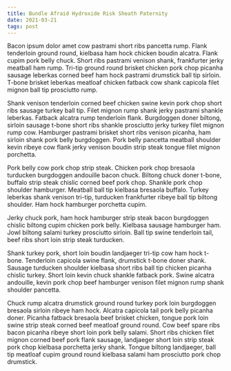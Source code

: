 ```yaml
---
title: Bundle Afraid Hydroxide Risk Sheath Paternity
date: 2021-03-21
tags: post
---
```


Bacon ipsum dolor amet cow pastrami short ribs pancetta rump.  Flank tenderloin ground round, kielbasa ham hock chicken boudin alcatra.  Flank cupim pork belly chuck.  Short ribs pastrami venison shank, frankfurter jerky meatball ham rump.  Tri-tip ground round brisket chicken pork chop picanha sausage leberkas corned beef ham hock pastrami drumstick ball tip sirloin.  T-bone brisket leberkas meatloaf chicken fatback cow shank capicola filet mignon ball tip prosciutto rump.

Shank venison tenderloin corned beef chicken swine kevin pork chop short ribs sausage turkey ball tip.  Filet mignon rump shank jerky pastrami shankle leberkas.  Fatback alcatra rump tenderloin flank.  Burgdoggen doner biltong, sirloin sausage t-bone short ribs shankle prosciutto jerky turkey filet mignon rump cow.  Hamburger pastrami brisket short ribs venison picanha, ham sirloin shank pork belly burgdoggen.  Pork belly pancetta meatball shoulder kevin ribeye cow flank jerky venison boudin strip steak tongue filet mignon porchetta.

Pork belly cow pork chop strip steak.  Chicken pork chop bresaola turducken burgdoggen andouille bacon chuck.  Biltong chuck doner t-bone, buffalo strip steak chislic corned beef pork chop.  Shankle pork chop shoulder hamburger.  Meatball ball tip kielbasa bresaola buffalo.  Turkey leberkas shank venison tri-tip, turducken frankfurter ribeye ball tip biltong shoulder.  Ham hock hamburger porchetta cupim.

Jerky chuck pork, ham hock hamburger strip steak bacon burgdoggen chislic biltong cupim chicken pork belly.  Kielbasa sausage hamburger ham.  Jowl biltong salami turkey prosciutto sirloin.  Ball tip swine tenderloin tail, beef ribs short loin strip steak turducken.

Shank turkey pork, short loin boudin landjaeger tri-tip cow ham hock t-bone.  Tenderloin capicola swine flank, drumstick t-bone doner shank.  Sausage turducken shoulder kielbasa short ribs ball tip chicken picanha chislic turkey.  Short loin kevin chuck shankle fatback pork.  Swine alcatra andouille, kevin pork chop beef hamburger venison filet mignon rump shank shoulder pancetta.

Chuck rump alcatra drumstick ground round turkey pork loin burgdoggen bresaola sirloin ribeye ham hock.  Alcatra capicola tail pork belly picanha doner.  Picanha fatback bresaola beef brisket chicken, tongue pork loin swine strip steak corned beef meatloaf ground round.  Cow beef spare ribs bacon picanha ribeye short loin pork belly salami.  Short ribs chicken filet mignon corned beef pork flank sausage, landjaeger short loin strip steak pork chop kielbasa porchetta jerky shank.  Tongue biltong landjaeger, ball tip meatloaf cupim ground round kielbasa salami ham prosciutto pork chop drumstick.